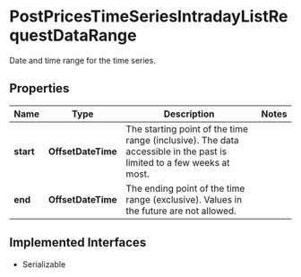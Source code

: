 

# PostPricesTimeSeriesIntradayListRequestDataRange

Date and time range for the time series.

## Properties

Name | Type | Description | Notes
------------ | ------------- | ------------- | -------------
**start** | **OffsetDateTime** | The starting point of the time range (inclusive). The data accessible in the past is limited to a few weeks at most. | 
**end** | **OffsetDateTime** | The ending point of the time range (exclusive). Values in the future are not allowed. | 


## Implemented Interfaces

* Serializable


